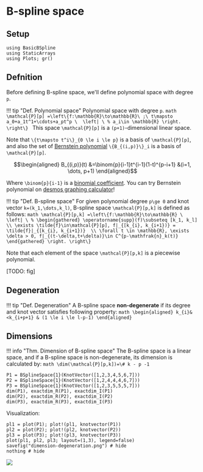 # B-spline space

## Setup

```@example math_bsplinespace
using BasicBSpline
using StaticArrays
using Plots; gr()
```

## Defnition

Before defining B-spline space, we'll define polynomial space with degree ``p``.

!!! tip "Def.  Polynomial space"
    Polynomial space with degree ``p``.
    ```math
    \mathcal{P}[p]
    =\left\{f:\mathbb{R}\to\mathbb{R}\ ;\ t\mapsto a_0+a_1t^1+\cdots+a_pt^p \  \left| \ %
        a_i\in \mathbb{R}
        \right.
    \right\}
    ```
    This space ``\mathcal{P}[p]`` is a ``(p+1)``-dimensional linear space.

Note that ``\{t\mapsto t^i\}_{0 \le i \le p}`` is a basis of ``\mathcal{P}[p]``, and also the set of [Bernstein polynomial](https://en.wikipedia.org/wiki/Bernstein_polynomial) ``\{B_{(i,p)}\}_i`` is a basis of ``\mathcal{P}[p]``.

```math
\begin{aligned}
B_{(i,p)}(t)
&=\binom{p}{i-1}t^{i-1}(1-t)^{p-i+1}
&(i=1, \dots, p+1)
\end{aligned}
```

Where ``\binom{p}{i-1}`` is a [binomial coefficient](https://en.wikipedia.org/wiki/Binomial_coefficient).
You can try Bernstein polynomial on [desmos graphing calculator](https://www.desmos.com/calculator/yc2qe6j6re)!

!!! tip "Def.  B-spline space"
    For given polynomial degree ``p\ge 0`` and knot vector ``k=(k_1,\dots,k_l)``, B-spline space ``\mathcal{P}[p,k]`` is defined as follows:
    ```math
    \mathcal{P}[p,k]
    =\left\{f:\mathbb{R}\to\mathbb{R} \  \left| \ %
        \begin{gathered}
            \operatorname{supp}(f)\subseteq [k_1, k_l] \\
            \exists \tilde{f}\in\mathcal{P}[p], f|_{[k_{i}, k_{i+1})} = \tilde{f}|_{[k_{i}, k_{i+1})}  \\
            \forall t \in \mathbb{R}, \exists \delta > 0, f|_{(t-\delta,t+\delta)}\in C^{p-\mathfrak{n}_k(t)}
        \end{gathered} \right.
    \right\}
    ```

Note that each element of the space ``\mathcal{P}[p,k]`` is a piecewise polynomial.

[TODO: fig]

## Degeneration

!!! tip "Def.  Degeneration"
    A B-spline space **non-degenerate** if its degree and knot vector satisfies following property:
    ```math
    \begin{aligned}
    k_{i}&<k_{i+p+1} & (1 \le i \le l-p-1)
    \end{aligned}
    ```

## Dimensions

!!! info "Thm.  Dimension of B-spline space"
    The B-spline space is a linear space, and if a B-spline space is non-degenerate, its dimension is calculated by:
    ```math
    \dim(\mathcal{P}[p,k])=\# k - p -1
    ```

```@repl math_bsplinespace
P1 = BSplineSpace{1}(KnotVector([1,2,3,4,5,6,7]))
P2 = BSplineSpace{1}(KnotVector([1,2,4,4,4,6,7]))
P3 = BSplineSpace{1}(KnotVector([1,2,3,5,5,5,7]))
dim(P1), exactdim_R(P1), exactdim_I(P1)
dim(P2), exactdim_R(P2), exactdim_I(P2)
dim(P3), exactdim_R(P3), exactdim_I(P3)
```

Visualization:

```@example math_bsplinespace
pl1 = plot(P1); plot!(pl1, knotvector(P1))
pl2 = plot(P2); plot!(pl2, knotvector(P2))
pl3 = plot(P3); plot!(pl3, knotvector(P3))
plot(pl1, pl2, pl3; layout=(1,3), legend=false)
savefig("dimension-degeneration.png") # hide
nothing # hide
```

![](dimension-degeneration.png)
